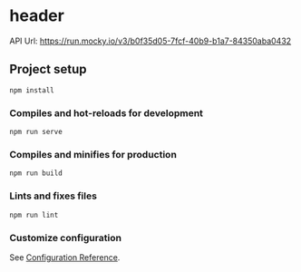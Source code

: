 # header

API Url: https://run.mocky.io/v3/b0f35d05-7fcf-40b9-b1a7-84350aba0432

## Project setup
```
npm install
```

### Compiles and hot-reloads for development
```
npm run serve
```

### Compiles and minifies for production
```
npm run build
```

### Lints and fixes files
```
npm run lint
```

### Customize configuration
See [Configuration Reference](https://cli.vuejs.org/config/).
